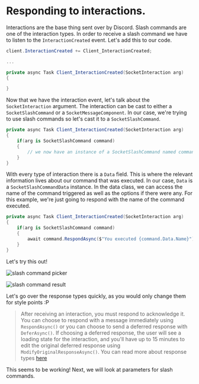 # Responding to interactions.

Interactions are the base thing sent over by Discord. Slash commands are one of the interaction types. In order to receive a slash command we have to listen to the `InteractionCreated` event. Let's add this to our code.

```cs
client.InteractionCreated += Client_InteractionCreated;

...

private async Task Client_InteractionCreated(SocketInteraction arg)
{

}
```

Now that we have the interaction event, let's talk about the `SocketInteraction` argument. The interaction can be cast to either a `SocketSlashCommand` or a `SocketMessageComponent`. In our case, we're trying to use slash commands so let's cast it to a `SocketSlashCommand`.

```cs
private async Task Client_InteractionCreated(SocketInteraction arg)
{
    if(arg is SocketSlashCommand command)
    {
        // we now have an instance of a SocketSlashCommand named command.
    }
}
```

With every type of interaction there is a `Data` field. This is where the relevant information lives about our command that was executed. In our case, `Data` is a `SocketSlashCommandData` instance. In the data class, we can access the name of the command triggered as well as the options if there were any. For this example, we're just going to respond with the name of the command executed.

```cs
private async Task Client_InteractionCreated(SocketInteraction arg)
{
    if(arg is SocketSlashCommand command)
    {
        await command.RespondAsync($"You executed {command.Data.Name}");
    }
}
```

Let's try this out!

![slash command picker](images/slashcommand1.png)

![slash command result](images/slashcommand2.png)

Let's go over the response types quickly, as you would only change them for style points :P

> After receiving an interaction, you must respond to acknowledge it. You can choose to respond with a message immediately using `RespondAsync()` or you can choose to send a deferred response with `DeferAsync()`. If choosing a deferred response, the user will see a loading state for the interaction, and you'll have up to 15 minutes to edit the original deferred response using `ModifyOriginalResponseAsync()`. You can read more about response types [here](https://discord.com/developers/docs/interactions/slash-commands#interaction-response)

This seems to be working! Next, we will look at parameters for slash commands.
